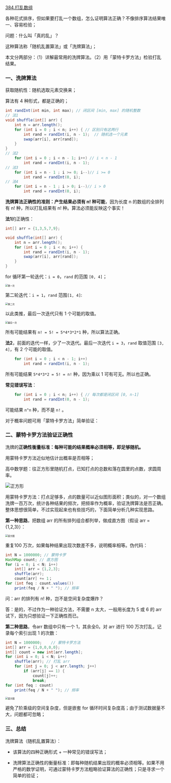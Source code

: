 [384.打乱数组](https://leetcode-cn.com/problems/shuffle-an-array)

各种花式排序，但如果要打乱一个数组，怎么证明算法正确？不像排序算法结果唯一、容易检验；

问题：什么叫「真的乱」？

这种算法称「随机乱置算法」或「洗牌算法」；

本文分两部分：（1）详解最常用的洗牌算法。（2）用「蒙特卡罗方法」检验打乱结果。

### 一、洗牌算法

获取随机性：随机选取元素交换来；

算法有 4 种形式，都是正确的；

```java
int randInt(int min, int max); // 闭区间 [min, max] 的随机整数
// 法1
void shuffle(int[] arr) {
    int n = arr.length();
    for (int i = 0 ; i < n; i++) { // 区别只有这两行
        int rand = randInt(i, n - 1);  // 随机选一个元素
        swap(arr[i], arr[rand]);
    }
}
// 法2
    for (int i = 0 ; i < n - 1; i++) // i < n - 1
        int rand = randInt(i, n - 1);
// 法3
    for (int i = n - 1 ; i >= 0; i--)// i >= 0
        int rand = randInt(0, i);
// 法4
    for (int i = n - 1 ; i > 0; i--)// i > 0
        int rand = randInt(0, i);
```

**洗牌算法正确性的准则：产生结果必须有 n! 种可能**，因为长度 n 的数组的全排列有 n! 种，所以打乱结果有 n! 种。算法必须能反映这个事实！

**法1**的正确性：

```java
int[] arr = {1,3,5,7,9};

void shuffle(int[] arr) {
    int n = arr.length();
    for (int i = 0 ; i < n; i++) {
        int rand = randInt(i, n - 1);
        swap(arr[i], arr[rand]);
    }
}
```

for 循环第一轮迭代：`i = 0`，`rand` 的范围 `[0, 4]`；

<img src="../pictures/%E6%B4%97%E7%89%8C%E7%AE%97%E6%B3%95/1.png" alt="第一次" style="zoom: 50%;" />

第二轮迭代：`i = 1`，`rand` 范围`[1, 4]`:

<img src="../pictures/%E6%B4%97%E7%89%8C%E7%AE%97%E6%B3%95/2.png" alt="第二次" style="zoom:50%;" />

以此类推，最后一次迭代只有 1 个可能的取值。

<img src="../pictures/%E6%B4%97%E7%89%8C%E7%AE%97%E6%B3%95/3.png" alt="最后一次" style="zoom:50%;" />

所有可能结果有 `n! = 5! = 5*4*3*2*1` 种，所以算法正确。

**法2**，前面的迭代一样，少了一次迭代。最后一次迭代 `i = 3`，`rand` 取值范围 `[3, 4]`，有 2 个可能的取值。

```java
    for (int i = 0 ; i < n - 1; i++)
        int rand = randInt(i, n - 1);
```

所有可能结果 `5*4*3*2 = 5! = n!` 种，因为乘以 1 可有可无。所以也正确。

**常见错误写法**：

```java
    for (int i = 0 ; i < n; i++) { // 每次都是闭区间 [0, n-1]
        int rand = randInt(0, n - 1);
```

可能结果 `n^n` 种，而不是 `n!` 。

对于概率问题可用「蒙特卡罗方法」简单验证：

### 二、蒙特卡罗方法验证正确性

洗牌的**正确性衡量标准：每种可能的结果概率必须相等，即足够随机。**

用蒙特卡罗方法近似地估计出概率是否相等；

高中数学题：往正方形里随机打点，已知打点的总数和落在圆里的点数，求圆周率。

![正方形](../pictures/%E6%B4%97%E7%89%8C%E7%AE%97%E6%B3%95/4.png)

用蒙特卡罗方法：打点足够多，点的数量可以近似图形面积；类似的，对一个数组洗牌一百万次，统计各种结果的频次，把频率作为概率，验证洗牌算法是否正确。整体思想很简单，不过实现起来也有些技巧的，下面简单分析几种实现思路。

**第一种思路**，把数组 arr 的所有排列组合都列举，做成直方图（假设 arr = {1,2,3}）：

<img src="../pictures/%E6%B4%97%E7%89%8C%E7%AE%97%E6%B3%95/5.jpg" alt="直方图" style="zoom: 50%;" />

重复100 万次，如果每种结果出现次数差不多，说明概率相等。伪代码：

```java
int N = 1000000; // 蒙特卡罗
HashMap count; // 直方图
for (i = 0; i < N; i++) 
    int[] arr = {1,2,3};
    shuffle(arr);
    count[arr] += 1；
for (int feq : count.values()) 
    print(feq / N + " "); // 频率
```

问：arr 的排列有 n! 种，岂不是空间复杂度爆炸？

答：是的，不过作为一种验证方法，不需要 n 太大，一般用长度为 5 或 6 的 arr 试下，因为只想验证一下正确性而已。

**第二种思路**，令arr 数组中只有一个 1，其余全0。对 arr 进行 100 万次打乱，记录每个索引出现 1 的次数：

```java
int N = 1000000;    // 蒙特卡罗方法
int[] arr = {1,0,0,0,0};
int[] count = new int[arr.length];
for (int i = 0; i < N; i++) 
    shuffle(arr); // 打乱 arr
    for (int j = 0; j < arr.length; j++) 
        if (arr[j] == 1) {
            count[j]++;
            break;
for (int feq : count) 
    print(feq / N + " "); // 频率
```

<img src="../pictures/%E6%B4%97%E7%89%8C%E7%AE%97%E6%B3%95/6.png" alt="直方图" style="zoom:50%;" />

避免了阶乘级的空间复杂度，但是嵌套 for 循环时间复杂度高；由于测试数据量不大，问题都可忽略；

### 三、总结

洗牌算法（随机乱置算法）：

- 该算法的四种正确形式 + 一种常见的错误写法；

- 洗牌算法正确性的衡量标准：即每种随机结果出现的概率必须相等。如果不用严格的数学证明，可通过蒙特卡罗方法粗略验证算法的正确性；只是寻求一个简单的验证；

